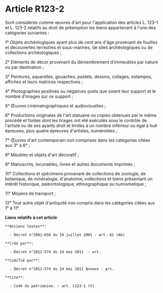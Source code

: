 # Article R123-2

Sont considérés comme œuvres d'art pour l'application des articles L. 123-1 et L. 123-2 relatifs au droit de préemption les
biens appartenant à l'une des catégories suivantes : 

1° Objets archéologiques ayant plus de cent ans d'âge provenant de fouilles et découvertes terrestres et sous-marines, de
sites archéologiques ou de collections archéologiques ; 

2° Eléments de décor provenant du démembrement d'immeubles par nature ou par destination ; 

3° Peintures, aquarelles, gouaches, pastels, dessins, collages, estampes, affiches et leurs matrices respectives ; 

4° Photographies positives ou négatives quels que soient leur support et le nombre d'images sur ce support ; 

5° Œuvres cinématographiques et audiovisuelles ; 

6° Productions originales de l'art statuaire ou copies obtenues par le même procédé et fontes dont les tirages ont été
exécutés sous le contrôle de l'artiste ou de ses ayants droit et limités à un nombre inférieur ou égal à huit épreuves, plus
quatre épreuves d'artistes, numérotées ; 

7° Œuvres d'art contemporain non comprises dans les catégories citées aux 3° à 6° ; 

8° Meubles et objets d'art décoratif ; 

9° Manuscrits, incunables, livres et autres documents imprimés ; 

10° Collections et spécimens provenant de collections de zoologie, de botanique, de minéralogie, d'anatomie, collections et
biens présentant un intérêt historique, paléontologique, ethnographique ou numismatique ; 

11° Moyens de transport ; 

12° Tout autre objet d'antiquité non compris dans les catégories citées aux 1° à 11°.

**Liens relatifs à cet article**

	**Anciens textes**:

	  - Décret n°2001-650 du 19 juillet 2001 - art. 61 (Ab)

	**Créé par**:

	  - Décret n°2011-574 du 24 mai 2011  - art.

	**Codifié par**:

	  - Décret n°2011-574 du 24 mai 2011 Annexe - art.

	**Cite**:

	  - Code du patrimoine. - art. L123-1 (V)
